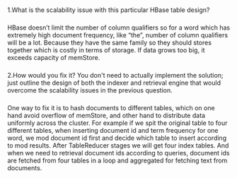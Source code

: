 ###
1.What is the scalability issue with this particular HBase table design?

###

####
HBase doesn’t limit the number of column qualifiers so for a word which has extremely high document frequency, like “the”, number of column qualifiers will be a lot. Because they have the same family so they should stores together which is costly in terms of storage. If data grows too big, it exceeds capacity of memStore. 

####

###
2.How would you fix it? You don't need to actually implement the solution; just outline the design of both the indexer and retrieval engine that would overcome the scalability issues in the previous question.

###

####
One way to fix it is to hash documents to different tables, which on one hand avoid overflow of memStore, and other hand to distribute data uniformly across the cluster. For example if we spit the original table to four different tables, when inserting document id and term frequency for one word, we mod document id first and decide which table to insert according to mod results. After TableReducer stages we will get four index tables. And when we need to retrieval document ids according to queries, document ids are fetched from four tables in a loop and aggregated for fetching text from documents.

####

